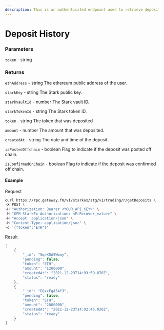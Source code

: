 ```yaml
---
description: This is an authenticated endpoint used to retrieve deposits. A token can be specified to get deposits for a specific token. The limit of deposits returned is 1000.
---
```

# Deposit History

### **Parameters**

`token` - string

### **Returns**
`ethAddress` - string
The ethereum public address of the user.

`starkKey` - string
The Stark public key.

`starkVaultId` - number
The Stark vault ID.

`starkTokenId` - string
The Stark token ID.

`token` - string
The token that was deposited

`amount` - number
The amount that was deposited.

`createdAt` - string
The date and time of the deposit.

`isPostedOffchain` - boolean
Flag to indicate if the deposit was posted off chain.

`isConfirmedOnChain` - boolean
Flag to indicate if the deposit was confirmed off chain.

#### **Example**

Request

```bash
curl https://rpc.gateway.fm/v1/starkex/stg/v1/trading/r/getDeposits \
-X POST \
-H "Authorization: Bearer <YOUR_API_KEY>" \
-H "GFM-StarkEx-Authorization: <EcRecover_value>" \
-H "Accept: application/json" \
-H "Content-Type: application/json" \  
-d '{"token":"ETH"}'
```


Result

```javascript
[
    {
        "_id": "5qeXDA5Wwny",
        "pending": false,
        "token": "ETH",
        "amount": "1200000",
        "createdAt": "2021-12-23T14:03:59.870Z",
        "status": "ready"
    },
    {
        "_id": "EQxxFgA54f3",
        "pending": false,
        "token": "ETH",
        "amount": "2000000",
        "createdAt": "2021-12-23T14:02:45.020Z",
        "status": "ready"
    }
]
```
